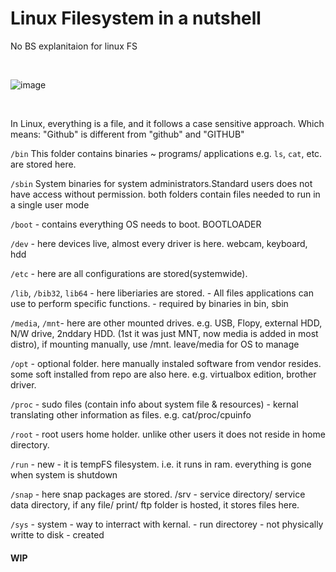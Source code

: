 <h1>Linux Filesystem in a nutshell</h1>
<p>No BS explanitaion for linux FS</p>
<br>

![image](https://user-images.githubusercontent.com/33379183/156220683-4950989f-84d4-43a8-9479-ce2ccb178c57.jpg)


<br>
<p>In Linux, everything is a file, and it follows a case sensitive approach. Which means: "Github" is different from "github" and "GITHUB"</p>
<p><code>/bin</code> This folder contains binaries ~ programs/ applications e.g. <code>ls</code>, <code>cat</code>, etc. are stored here.</p>
<p><code>/sbin</code> System binaries for system administrators.Standard users does not have access without permission. both folders contain files needed to run in a single user  mode</p>
<p><code>/boot</code> - contains everything OS needs to boot.  BOOTLOADER</p>
<p><code>/dev</code> - here devices live, almost every driver is  here. webcam, keyboard, hdd</p>
<p><code>/etc</code> - here are all configurations are stored(systemwide).</p>
<p><code>/lib</code>, <code>/bib32</code>, <code>lib64</code> - here liberiaries are stored. - All files applications can use to perform specific functions. - required by binaries in bin, sbin</p>
<p><code>/media</code>, <code>/mnt</code>- here are other mounted drives. e.g. USB, Flopy, external HDD, N/W drive, 2nddary HDD. (1st it was just MNT, now media is added in most distro), if mounting manually, use /mnt. leave/media for OS to manage</p>
<p><code>/opt</code> - optional folder. here manually instaled  software from vendor resides. some soft installed  from repo are also here. e.g. virtualbox  edition, brother driver.</p>
<p><code>/proc</code> - sudo files (contain info about system file & resources) - kernal translating other information  as files. e.g. cat/proc/cpuinfo</p>
<p><code>/root</code> - root users home holder. unlike other users it does not reside in home directory.</p>
<p><code>/run</code> - new - it is tempFS filesystem. i.e. it runs in   ram. everything is gone when system is shutdown</p>
<p><code>/snap</code> - here snap packages are stored. /srv - service directory/ service data directory, if any file/ print/ ftp folder is hosted, it stores files  here.</p>
<p><code>/sys</code> - system - way to interract with kernal. - run directorey - not physically writte to disk - created</p>

<h4>WIP</h4>
